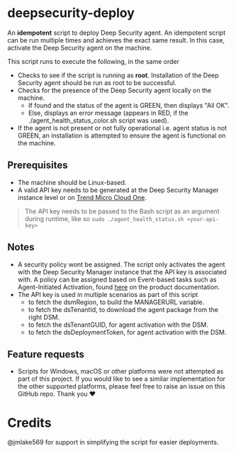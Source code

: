 # deepsecurity-deploy
An **idempotent** script to deploy Deep Security agent. An idempotent script can be run multiple times and achieves the exact same result. In this case, activate the Deep Security agent on the machine.

This script runs to execute the following, in the same order
- Checks to see if the script is running as **root**. Installation of the Deep Security agent should be run as root to be successful.
- Checks for the presence of the Deep Security agent locally on the machine. 
    - If found and the status of the agent is GREEN, then displays "All  OK".
    - Else, displays an error message (appears in RED, if the ./agent_health_status_color.sh script was used).
- If the agent is not present or not fully operational i.e. agent status is not GREEN, an installation is attempted to ensure the agent is functional on the machine.

## Prerequisites
- The machine should be Linux-based.
- A valid API key needs to be generated at the Deep Security Manager instance level or on [Trend Micro Cloud One]("https://cloudone.trendmicro.com/management/api-keys").

> The API key needs to be passed to the Bash script as an argument during runtime, like so `sudo ./agent_health_status.sh <your-api-key>`

## Notes
- A security policy wont be assigned. The script only activates the agent with the Deep Security Manager instance that the API key is associated with. A policy can be assigned based on Event-based tasks such as Agent-Initiated Activation, found [here]("https://cloudone.trendmicro.com/docs/workload-security/event-based-tasks/#events-that-you-can-monitor") on the product documentation.
- The API key is used in multiple scenarios as part of this script
    - to fetch the dsmRegion, to build the MANAGERURL variable.
    - to fetch the dsTenantId, to download the agent package from the right DSM.
    - to fetch the dsTenantGUID, for agent activation with the DSM.
    - to fetch the dsDeploymentToken, for agent activation with the DSM.

## Feature requests
- Scripts for Windows, macOS or other platforms were not attempted as part of this project. If you would like to see a similar implementation for the other supported platforms, please feel free to raise an issue on this GitHub repo. Thank you :hearts:

# Credits
@jmlake569 for support in simplifying the script for easier deployments.